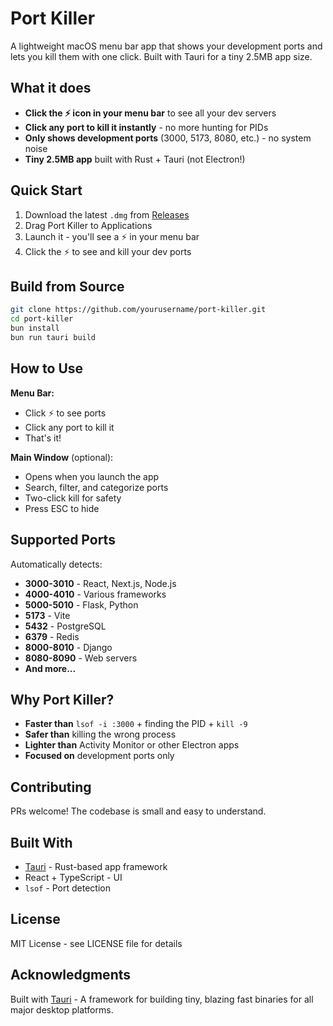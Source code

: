 # Port Killer

A lightweight macOS menu bar app that shows your development ports and lets you kill them with one click. Built with Tauri for a tiny 2.5MB app size.

## What it does

- **Click the ⚡ icon in your menu bar** to see all your dev servers
- **Click any port to kill it instantly** - no more hunting for PIDs
- **Only shows development ports** (3000, 5173, 8080, etc.) - no system noise
- **Tiny 2.5MB app** built with Rust + Tauri (not Electron!)

## Quick Start

1. Download the latest `.dmg` from [Releases](https://github.com/yourusername/port-killer/releases)
2. Drag Port Killer to Applications
3. Launch it - you'll see a ⚡ in your menu bar
4. Click the ⚡ to see and kill your dev ports

## Build from Source

```bash
git clone https://github.com/yourusername/port-killer.git
cd port-killer
bun install
bun run tauri build
```

## How to Use

**Menu Bar:**
- Click ⚡ to see ports
- Click any port to kill it
- That's it!

**Main Window** (optional):
- Opens when you launch the app
- Search, filter, and categorize ports
- Two-click kill for safety
- Press ESC to hide

## Supported Ports

Automatically detects:
- **3000-3010** - React, Next.js, Node.js
- **4000-4010** - Various frameworks  
- **5000-5010** - Flask, Python
- **5173** - Vite
- **5432** - PostgreSQL
- **6379** - Redis
- **8000-8010** - Django
- **8080-8090** - Web servers
- **And more...**

## Why Port Killer?

- **Faster than** `lsof -i :3000` + finding the PID + `kill -9`
- **Safer than** killing the wrong process
- **Lighter than** Activity Monitor or other Electron apps
- **Focused on** development ports only

## Contributing

PRs welcome! The codebase is small and easy to understand.

## Built With

- [Tauri](https://tauri.app) - Rust-based app framework
- React + TypeScript - UI
- `lsof` - Port detection

## License

MIT License - see LICENSE file for details

## Acknowledgments

Built with [Tauri](https://tauri.app) - A framework for building tiny, blazing fast binaries for all major desktop platforms.